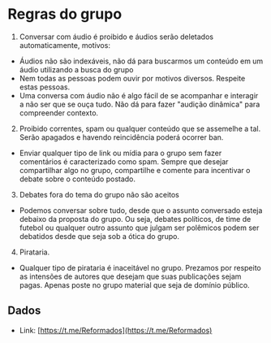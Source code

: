 # Regras do grupo

1. Conversar com áudio é proibido e áudios serão deletados automaticamente, motivos:
  * Áudios não são indexáveis, não dá para buscarmos um conteúdo em um áudio utilizando a busca do grupo
  * Nem todas as pessoas podem ouvir por motivos diversos. Respeite estas pessoas.
  * Uma conversa com áudio não é algo fácil de se acompanhar e interagir a não ser que se ouça tudo. Não dá para fazer "audição dinâmica" para compreender contexto.
2. Proibido correntes, spam ou qualquer conteúdo que se assemelhe a tal. Serão apagados e havendo reincidência poderá ocorrer ban.
  * Enviar qualquer tipo de link ou mídia para o grupo sem fazer comentários é caracterizado como spam. Sempre que desejar compartilhar algo no grupo, compartilhe e comente para incentivar o debate sobre o conteúdo postado.
3. Debates fora do tema do grupo não são aceitos
  * Podemos conversar sobre tudo, desde que o assunto conversado esteja debaixo da proposta do grupo. Ou seja, debates políticos, de time de futebol ou qualquer outro assunto que julgam ser polêmicos podem ser debatidos desde que seja sob a ótica do grupo.
4. Pirataria.
  * Qualquer tipo de pirataria é inaceitável no grupo. Prezamos por respeito as intensões de autores que desejam que suas publicações sejam pagas. Apenas poste no grupo material que seja de domínio público.

## Dados
* Link: [https://t.me/Reformados](https://t.me/Reformados)
